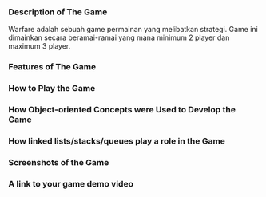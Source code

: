 ### Description of The Game

Warfare adalah sebuah game permainan yang melibatkan strategi. Game ini dimainkan secara beramai-ramai yang mana minimum 2 player dan maximum 3 player.  

### Features of The Game


### How to Play the Game

### How Object-oriented Concepts were Used to Develop the Game

### How linked lists/stacks/queues play a role in the Game

### Screenshots of the Game

### A link to your game demo video
